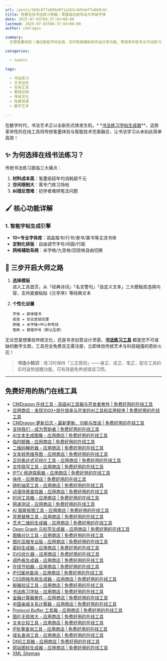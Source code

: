 ```yaml
---
url: /posts/5b8c8f7a8d9e0f1a2b3c4d5e6f7a8b9c0/
title: 免费在线书法练习神器：零基础也能写出大师级字体
date: 2025-07-03T08:37:03+08:00
lastmod: 2025-07-03T08:37:03+08:00
author: cmdragon

summary:
  无需笔墨纸砚！通过智能字帖生成、实时笔锋模拟和作品分享功能，零成本开启专业书法练习。支持楷书/行书/篆书等10+字体，提供米字格/九宫格等专业布局，随时保存电子作品集。

categories:

  - tweets

tags:

  - 书法练习
  - 艺术创作
  - 在线工具
  - 教育应用
  - 传统文化
  - 免费资源
  - 数字艺术

---
```


在数字时代，书法艺术正以全新形式焕发生机。*
*[书法练习字帖生成器](https/tools.cmdragon.cn/zh/apps/calligraphy-practice)**，这款革命性的在线工具将传统笔墨体验与智能技术完美融合，让书法学习从未如此简单高效！

## ✨ 为何选择在线书法练习？

传统书法练习面临三大痛点：

1. **材料成本高**：笔墨纸砚年均消耗超千元
2. **空间限制大**：需专门练习场地
3. **纠错反馈难**：初学者难辨笔法问题

## 🖌 核心功能详解

### 1. 智能字帖生成引擎

- **10+专业字体库**：涵盖楷书/行书/隶书/篆书等主流书体
- **定制化排版**：自由调节字号/间距/行距
- **网格辅助系统**：米字格/九宫格/回宫格自由切换

## 🚀 三步开启大师之路

1. **选择模板**  
   进入工具首页，从「经典诗词」「名言警句」「自定义文本」三大模板库选择内容，支持直接粘贴《兰亭序》等经典文本

2. **个性化设置**
   ```示例配置
   字体 = 颜体楷书
   纸张 = 仿古宣纸纹理
   网格 = 米字格+中心参考线
   笔刷 = 狼毫中号（默认压感）
   ```

无论您是想重拾传统文化，还是寻求创意设计灵感，**[书法练习工具](https/tools.cmdragon.cn/zh/apps/calligraphy-practice)**
都是您不可或缺的数字文房。工具完全免费且无需注册，立即体验传统艺术与科技碰撞的奇妙火花！

> **书法小知识**：练习时保持「三正原则」——身正、纸正、笔正，配合工具的实时姿势提醒功能，可有效避免养成错误习惯。

---

## 免费好用的热门在线工具

- [CMDragon 在线工具 - 高级AI工具箱与开发者套件 | 免费好用的在线工具](https/tools.cmdragon.cn/zh)
- [应用商店 - 发现1000+提升效率与开发的AI工具和实用程序 | 免费好用的在线工具](https/tools.cmdragon.cn/zh/apps?category=trending)
- [CMDragon 更新日志 - 最新更新、功能与改进 | 免费好用的在线工具](https/tools.cmdragon.cn/zh/changelog)
- [支持我们 - 成为赞助者 | 免费好用的在线工具](https/tools.cmdragon.cn/zh/sponsor)
- [AI文本生成图像 - 应用商店 | 免费好用的在线工具](https/tools.cmdragon.cn/zh/apps/text-to-image-ai)
- [临时邮箱 - 应用商店 | 免费好用的在线工具](https/tools.cmdragon.cn/zh/apps/temp-email)
- [二维码解析器 - 应用商店 | 免费好用的在线工具](https/tools.cmdragon.cn/zh/apps/qrcode-parser)
- [文本转思维导图 - 应用商店 | 免费好用的在线工具](https/tools.cmdragon.cn/zh/apps/text-to-mindmap)
- [正则表达式可视化工具 - 应用商店 | 免费好用的在线工具](https/tools.cmdragon.cn/zh/apps/regex-visualizer)
- [文件隐写工具 - 应用商店 | 免费好用的在线工具](https/tools.cmdragon.cn/zh/apps/steganography-tool)
- [IPTV 频道探索器 - 应用商店 | 免费好用的在线工具](https/tools.cmdragon.cn/zh/apps/iptv-explorer)
- [快传 - 应用商店 | 免费好用的在线工具](https/tools.cmdragon.cn/zh/apps/snapdrop)
- [随机抽奖工具 - 应用商店 | 免费好用的在线工具](https/tools.cmdragon.cn/zh/apps/lucky-draw)
- [动漫场景查找器 - 应用商店 | 免费好用的在线工具](https/tools.cmdragon.cn/zh/apps/anime-scene-finder)
- [时间工具箱 - 应用商店 | 免费好用的在线工具](https/tools.cmdragon.cn/zh/apps/time-toolkit)
- [网速测试 - 应用商店 | 免费好用的在线工具](https/tools.cmdragon.cn/zh/apps/speed-test)
- [AI 智能抠图工具 - 应用商店 | 免费好用的在线工具](https/tools.cmdragon.cn/zh/apps/background-remover)
- [背景替换工具 - 应用商店 | 免费好用的在线工具](https/tools.cmdragon.cn/zh/apps/background-replacer)
- [艺术二维码生成器 - 应用商店 | 免费好用的在线工具](https/tools.cmdragon.cn/zh/apps/artistic-qrcode)
- [Open Graph 元标签生成器 - 应用商店 | 免费好用的在线工具](https/tools.cmdragon.cn/zh/apps/open-graph-generator)
- [图像对比工具 - 应用商店 | 免费好用的在线工具](https/tools.cmdragon.cn/zh/apps/image-comparison)
- [图片压缩专业版 - 应用商店 | 免费好用的在线工具](https/tools.cmdragon.cn/zh/apps/image-compressor)
- [密码生成器 - 应用商店 | 免费好用的在线工具](https/tools.cmdragon.cn/zh/apps/password-generator)
- [SVG优化器 - 应用商店 | 免费好用的在线工具](https/tools.cmdragon.cn/zh/apps/svg-optimizer)
- [调色板生成器 - 应用商店 | 免费好用的在线工具](https/tools.cmdragon.cn/zh/apps/color-palette)
- [在线节拍器 - 应用商店 | 免费好用的在线工具](https/tools.cmdragon.cn/zh/apps/online-metronome)
- [IP归属地查询 - 应用商店 | 免费好用的在线工具](https/tools.cmdragon.cn/zh/apps/ip-geolocation)
- [CSS网格布局生成器 - 应用商店 | 免费好用的在线工具](https/tools.cmdragon.cn/zh/apps/css-grid-layout)
- [邮箱验证工具 - 应用商店 | 免费好用的在线工具](https/tools.cmdragon.cn/zh/apps/email-validator)
- [书法练习字帖 - 应用商店 | 免费好用的在线工具](https/tools.cmdragon.cn/zh/apps/calligraphy-practice)
- [金融计算器套件 - 应用商店 | 免费好用的在线工具](https/tools.cmdragon.cn/zh/apps/finance-calculator-suite)
- [中国亲戚关系计算器 - 应用商店 | 免费好用的在线工具](https/tools.cmdragon.cn/zh/apps/chinese-kinship-calculator)
- [Protocol Buffer 工具箱 - 应用商店 | 免费好用的在线工具](https/tools.cmdragon.cn/zh/apps/protobuf-toolkit)
- [图片无损放大 - 应用商店 | 免费好用的在线工具](https/tools.cmdragon.cn/zh/apps/image-upscaler)
- [文本比较工具 - 应用商店 | 免费好用的在线工具](https/tools.cmdragon.cn/zh/apps/text-compare)
- [IP批量查询工具 - 应用商店 | 免费好用的在线工具](https/tools.cmdragon.cn/zh/apps/ip-batch-lookup)
- [域名查询工具 - 应用商店 | 免费好用的在线工具](https/tools.cmdragon.cn/zh/apps/domain-finder)
- [DNS工具箱 - 应用商店 | 免费好用的在线工具](https/tools.cmdragon.cn/zh/apps/dns-toolkit)
- [网站图标生成器 - 应用商店 | 免费好用的在线工具](https/tools.cmdragon.cn/zh/apps/favicon-generator)
- [XML Sitemap](https/tools.cmdragon.cn/sitemap_index.xml)